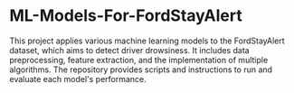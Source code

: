 # ML-Models-For-FordStayAlert
This project applies various machine learning models to the FordStayAlert dataset, which aims to detect driver drowsiness. It includes data preprocessing, feature extraction, and the implementation of multiple algorithms. The repository provides scripts and instructions to run and evaluate each model's performance.
